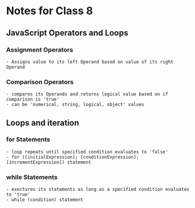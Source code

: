 # Notes for Class 8

## JavaScript Operators and Loops

### Assignment Operators

    - Assigns value to its left Operand based on value of its right Operand

### Comparison Operators

    - compares its Operands and returns logical value based on if comparison is 'true'
    - can be 'numerical, string, logical, object' values

## Loops and iteration

### for Statements

    - loop repeats until specified condition evaluates to 'false'
    - for ([initialExpression]; [conditionExpression]; [incrementExpression]) statement

### while Statements

    - exectures its statements as long as a specified condition evaluates to 'true'
    - while (condition) statement